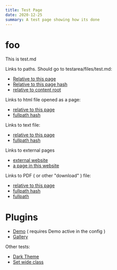 ```yaml
---
title: Test Page
date: 2020-12-25
summary: A test page showing how its done
---
```


# foo

This is test.md

Links to paths. Should go to testarea/files/test.md:

* [Relative to this page](files/test) 
* [Relative to this page hash](#files/test) 
* [relative to content root](#/testarea/files/test)


Links to html file opened as a page: 

* [relative to this page](#files/test.html) 
* [fullpath hash](#/testarea/files/test.html) 

Links to text file: 

* [relative to this page](#files/test.txt) 
* [fullpath hash](#/testarea/files/test.txt) 

Links to external pages

* [external website](http://www.example.com)
* [a page in this website](/content/testarea/files/test.html) 

Links to PDF ( or other "download" ) file:

* [relative to this page](#files/pdf_test.pdf) 
* [fullpath hash](#/testarea/files/pdf_test.pdf) 
* [fullpath](/content/testarea/files/pdf_test.pdf) 

# Plugins

* [Demo](plugins/Demo) ( requires Demo active in the config )
* [Gallery](plugins/Gallery/test_01) 

Other tests:

* [Dark Theme](#theme)
* [Set wide class](#class)


